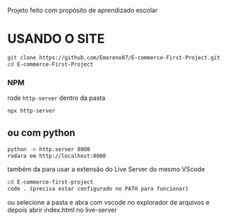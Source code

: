 Projeto feito com propósito de aprendizado escolar
<h1>USANDO O SITE</h1>

```bash
git clone https://github.com/Emoreno07/E-commerce-First-Project.git
cd E-commerce-First-Project
```

<h3>NPM</h3>
rode <code>http-server</code> dentro da pasta

```bash
npx http-server
```
<h2>ou com python</h2>

```bash
python -m http.server 8000
rodara em http://localhost:8000
```

<p>também da para usar a extensão do Live Server do mesmo VScode</p>

```bash
cd E-commerce-first-project
code . (precisa estar configurado no PATH para funcionar)
```
<p>ou selecione a pasta e abra com vscode no explorador de arquivos e depois abrir index.html no live-server</p>

